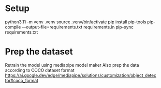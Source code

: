 # Setup

python3.11 -m venv .venv
source .venv/bin/activate
pip install pip-tools
pip-compile --output-file=requirements.txt requirements.in
pip-sync requirements.txt

# Prep the dataset

Retrain the model using mediapipe model maker
Also prep the data according to COCO dataset format
https://ai.google.dev/edge/mediapipe/solutions/customization/object_detector#coco_format
